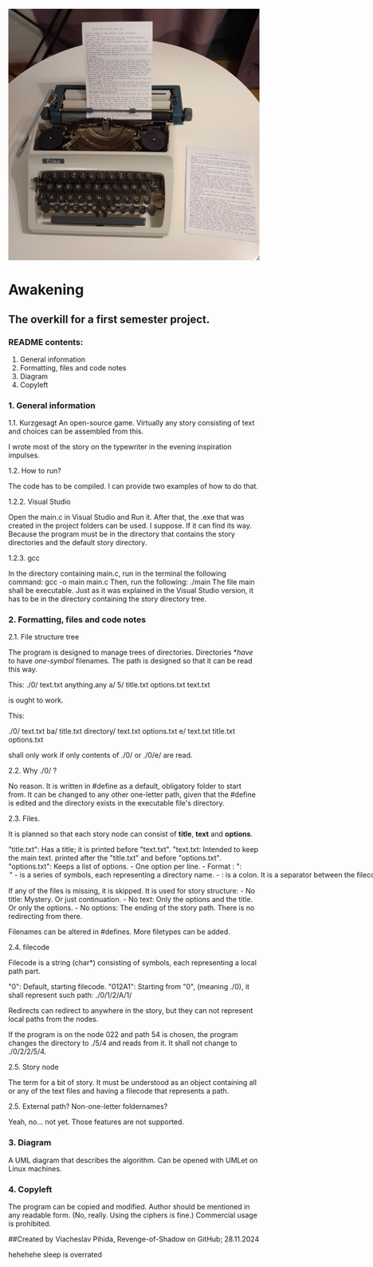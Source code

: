 ![alt text](./Storyteller.jpg)

# Awakening
## The overkill for a first semester project.

### README contents:

1. General information
2. Formatting, files and code notes
3. Diagram
4. Copyleft

### 1. General information

1.1. Kurzgesagt
An open-source game. Virtually any story consisting of text and choices can be assembled from this.

I wrote most of the story on the typewriter in the evening inspiration impulses.

1.2. How to run?

The code has to be compiled. I can provide two examples of how to do that.

1.2.2. Visual Studio

Open the main.c in Visual Studio and Run it. After that, the .exe that was created in the project folders can be used. I suppose. If it can find its way. Because the program must be in the directory that contains the story directories and the default story directory.

1.2.3. gcc

In the directory containing main.c, run in the terminal the following command:
gcc -o main main.c
Then, run the following:
./main
The file main shall be executable.
Just as it was explained in the Visual Studio version, it has to be in the directory containing the story directory tree.

### 2. Formatting, files and code notes

2.1. File structure tree

The program is designed to manage trees of directories. Directories **have* to have *one-symbol* filenames. The path is designed so that it can be read this way.

This: 
./0/
    text.txt
    anything.any
    a/
        5/
            title.txt
            options.txt
        text.txt

is ought to work.


This:

./0/
    text.txt
    ba/
        title.txt
    directory/
        text.txt
        options.txt
    e/
        text.txt
        title.txt
        options.txt
        
shall only work if only contents of ./0/ or ./0/e/ are read.         


2.2. Why ./0/ ?

No reason. 
It is written in #define as a default, obligatory folder to start from. 
It can be changed to any other one-letter path, given that the #define is edited and the directory exists in the executable file's directory.


2.3. Files.

It is planned so that each story node can consist of **title**, **text** and **options**.

"title.txt": Has a title; it is printed before "text.txt".
"text.txt: Intended to keep the main text. printed after the "title.txt" and before "options.txt".
"options.txt": Keeps a list of options.
    -   One option per line.
    -   Format : "<redirect filecode>:<option title>"
        -   <redirect filecode> is a series of symbols, each representing a directory name.
        -   : is a colon. It is a separator between the filecode and the option title.
        -   <option title> is the only thing from the file that shall be printed to the user.
    -   Virtually, any amount of options is acceptable.
    -   <redirect filecode> is read as anything that comes before the colon ':' in the line. It can redirect anywhere, but the filecode must start from the default folder.
    -   <option title>  can contain any text, even colons - only the first colon in the line shall be read as a separator.

If any of the files is missing, it is skipped. It is used for story structure:
    -   No title:   Mystery. Or just continuation.
    -   No text:    Only the options and the title. Or only the options.
    -   No options: The ending of the story path. There is no redirecting from there.

Filenames can be altered in #defines.
More filetypes can be added.


2.4. filecode

Filecode is a string (char*) consisting of symbols, each representing a local path part.

"0": Default, starting filecode.
"012A1": Starting from "0", (meaning ./0), it shall represent such path: ./0/1/2/A/1/

Redirects can redirect to anywhere in the story, but they can not represent local paths from the nodes.

If the program is on the node 022 and path 54 is chosen, the program changes the directory to ./5/4 and reads from it. It shall not change to ./0/2/2/5/4.


2.5. Story node

The term for a bit of story. It must be understood as an object containing all or any of the text files and having a filecode that represents a path.



2.5. External path? Non-one-letter foldernames?

Yeah, no... not yet. Those features are not supported.


### 3. Diagram

A UML diagram that describes the algorithm. Can be opened with UMLet on Linux machines.


### 4. Copyleft

The program can be copied and modified. 
Author should be mentioned in any readable form. (No, really. Using the ciphers is fine.)
Commercial usage is prohibited.


##Created by Viacheslav Pihida, Revenge-of-Shadow on GitHub; 28.11.2024



hehehehe sleep is overrated
